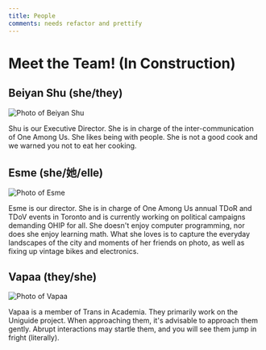 ```yaml
---
title: People
comments: needs refactor and prettify
---
```

# Meet the Team! (In Construction)

## Beiyan Shu (she/they)
![Photo of Beiyan Shu](https://eu2.contabostorage.com/176b8434127b4d90bfb1360e128e586c:oneamongus/oauca/beiyan-shu.jpg 'Beiyan Shu (she/they), Executive Director')

Shu is our Executive Director. She is in charge of the inter-communication of One Among Us. She likes being with people. She is not a good cook and we warned you not to eat her cooking.

## Esme (she/她/elle)
![Photo of Esme](https://eu2.contabostorage.com/176b8434127b4d90bfb1360e128e586c:oneamongus/oauca/esme.jpg 'Esme (she/她/elle), Director')

Esme is our director. She is in charge of One Among Us annual TDoR and TDoV events in Toronto and is currently working on political campaigns demanding OHIP for all. She doesn't enjoy computer programming, nor does she enjoy learning math. What she loves is to capture the everyday landscapes of the city and moments of her friends on photo, as well as fixing up vintage bikes and electronics.

## Vapaa (they/she)
![Photo of Vapaa](https://eu2.contabostorage.com/176b8434127b4d90bfb1360e128e586c:oneamongus/oauca/vapaa.jpg 'Vapaa (they/she), Vice Director, Transgender University Guidance')

Vapaa is a member of Trans in Academia. They primarily work on the Uniguide project. When approaching them, it's advisable to approach them gently. Abrupt interactions may startle them, and you will see them jump in fright (literally).
